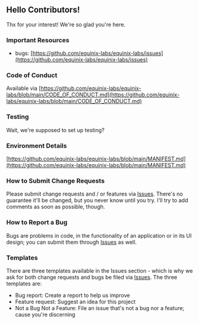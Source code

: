 ## Hello Contributors!
  Thx for your interest! We're so glad you're here. 

### Important Resources
  - bugs: [https://github.com/equinix-labs/equinix-labs/issues](https://github.com/equinix-labs/equinix-labs/issues)

### Code of Conduct
Available via [https://github.com/equinix-labs/equinix-labs/blob/main/CODE_OF_CONDUCT.md](https://github.com/equinix-labs/equinix-labs/blob/main/CODE_OF_CONDUCT.md)

### Testing
Wait, we're supposed to set up testing?

### Environment Details
[https://github.com/equinix-labs/equinix-labs/blob/main/MANIFEST.md](https://github.com/equinix-labs/equinix-labs/blob/main/MANIFEST.md)

### How to Submit Change Requests
Please submit change requests and / or features via [Issues](https://github.com/equinix-labs/equinix-labs/issues). There's no guarantee it'll be changed, but you never know until you try. I'll try to add comments as soon as possible, though.

### How to Report a Bug
Bugs are problems in code, in the functionality of an application or in its UI design; you can submit them through [Issues](https://github.com/equinix-labs/equinix-labs/issues) as well.

### Templates
There are three templates available in the Issues section - which is why we ask for both change requests and bugs be filed via [Issues](https://github.com/equinix-labs/equinix-labs/issues). The three templates are:
  - Bug report: Create a report to help us improve
  - Feature request: Suggest an idea for this project
  - Not a Bug Not a Feature: File an issue that's not a bug nor a feature; cause you're discerning
